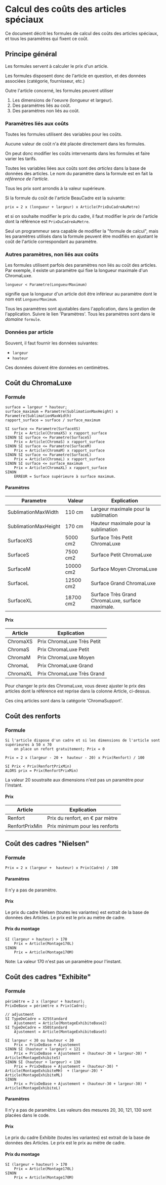 # Calcul des coûts des articles spéciaux

Ce document décrit les formules de calcul des coûts des articles spéciaux, 
et tous les paramètres qui fixent ce coût.

## Principe général

Les formules servent à calculer le prix d'un article.

Les formules disposent donc de l'article en question, et des données associées (catégorie, fournisseur, etc.)

Outre l'article concerné, les formules peuvent utiliser

1. Les dimensions de l'oeuvre (longueur et largeur).
1. Des paramètres liés au coût.
1. Des paramètres non liés au coût.

### Paramètres liés aux coûts

Toutes les formules utilisent des variables pour les coûts.

Aucune valeur de coût n'a été placée directement dans les formules.

On peut donc modifier les coûts intervenants dans les formules et faire varier les tarifs.

Toutes les variables liées aux coûts sont des *articles* dans la base de données des articles.
Le nom du paramètre dans la formule est en fait la *référence de l'article*.

Tous les prix sont arrondis à la valeur supérieure.


Si la formule du coût de l'article BeauCadre est la suivante:

	prix = 2 x (longueur + largeur) x Article(PrixDuCadreAuMetre)

et si on souhaite modifier le prix du cadre, il faut modifier le _prix_ de l'article
dont la référence est `PrixDuCadreAuMetre`.

Seul un programmeur sera capable de modifier la "formule de calcul", mais les paramètres utilisés dans la formule peuvent être modifiés en ajustant le coût de l'article correspondant au paramètre.

### Autres paramètres, non liés aux coûts

Les formules utilisent parfois des paramètres non liés au coût des articles.
Par exemple, il existe un paramètre qui fixe la longueur maximale d'un ChromaLuxe.

	longueur < Parametre(LongueurMaximum)

signifie que la longueur d'un article doit être inférieur au paramètre dont le nom est `LongueurMaximum`.

Tous les paramètres sont ajustables dans l'application, dans la gestion de l'application.
Suivre le lien 'Paramètres'.
Tous les paramètres sont dans le _domaine_ `formule`.


### Données par article

Souvent, il faut fournir les données suivantes:

* `largeur`
* `hauteur`
	
Ces données doivent être données en centimètres.

## Coût du ChromaLuxe

### Formule

	surface = largeur * hauteur;
	surface_maximum = Parametre(SublimationMaxHeight) x Parametre(SublimationMaxWidth)
	rapport_surface = surface / surface_maximum
	
	SI surface <= Parametre(SurfaceXS)
		Prix = Article(ChromaXS) x rapport_surface
	SINON SI surface <= Parametre(SurfaceS)
		Prix = Article(ChromaS) x rapport_surface
	SINON SI surface <= Parametre(SurfaceM)
		Prix = Article(ChromaM) x rapport_surface
	SINON SI surface <= Parametre(SurfaceL)
		Prix = Article(ChromaL) x rapport_surface
	SINON SI surface <= surface_maximum
		Prix = Article(ChromaXL) x rapport_surface
	SINON
		ERREUR = Surface supérieure à surface maximum.

#### Paramètres

Parametre|Valeur|Explication
---------|------|-----------
SublimationMaxWidth|110 cm|Largeur maximale pour la sublimation
SublimationMaxHeight|170 cm|Hauteur maximale pour la sublimation
SurfaceXS|5000 cm2|Surface Très Petit ChromaLuxe
SurfaceS|7500 cm2|Surface Petit ChromaLuxe
SurfaceM|10000 cm2|Surface Moyen ChromaLuxe
SurfaceL|12500 cm2|Surface Grand ChromaLuxe
SurfaceXL|18700 cm2|Surface Très Grand ChromaLuxe, surface maximale.


#### Prix

Article|Explication
-------|-----------
ChromaXS|Prix ChromaLuxe Très Petit
ChromaS|Prix ChromaLuxe Petit
ChromaM|Prix ChromaLuxe Moyen
ChromaL|Prix ChromaLuxe Grand
ChromaXL|Prix ChromaLuxe Très Grand


Pour changer le prix des ChromaLuxe, vous devez ajuster le prix des articles dont la référence est
reprise dans la colonne Article, ci-dessus.

Ces cinq articles sont dans la catégorie 'ChromaSupport'.



## Coût des renforts

### Formule

	Si l'article dispose d'un cadre et si les dimensions de l'article sont supérieures à 50 x 70
		on place un refort gratuitement; Prix = 0

	Prix = 2 x (largeur - 20 +  hauteur - 20) x Prix(Renfort) / 100
	
	SI Prix < Prix(RenfortPrixMin)
	ALORS prix = Prix(RenfortPrixMin)

La valeur 20 soustraite aux dimensions n'est pas un paramètre pour l'instant.


#### Prix

Article|Explication
-------|-----------
Renfort|Prix du renfort, en € par mètre
RenfortPrixMin|Prix minimum pour les renforts

## Coût des cadres "Nielsen"
### Formule

	Prix = 2 x (largeur +  hauteur) x Prix(Cadre) / 100

#### Paramètres

Il n'y a pas de paramètre.

#### Prix

Le prix du cadre Nielsen (toutes les variantes) est extrait de la base de données des Articles.
Le prix est le prix au mètre de cadre.

#### Prix du montage

	SI (largeur + hauteur) > 170
		Prix = Article(Montage170L)
	SINON
		Prix = Article(Montage170M)

Note: La valeur 170 n'est pas un paramètre pour l'instant.

## Coût des cadres "Exhibite"

### Formule

	périmètre = 2 x (largeur + hauteur);
	PrixDeBase = périmètre x Prix(Cadre);

	// adjustment
	SI TypeDeCadre = X25Standard
		Ajustement = Article(MontageExhibiteBase2)
	SI TypeDeCadre = X50Standard
		Ajustement = Article(MontageExhibiteBase5)

	SI largeur < 30 ou hauteur < 30
		Prix = PrixDeBase + Ajustement
	SINON SI (hauteur + largeur) < 121
		Prix = PrixDeBase + Ajustement + (hauteur-30 + largeur-30) * Article(MontageExhibiteS)
	SINON SI (hauteur + largeur) < 130
		Prix = PrixDeBase + Ajustement + (hauteur-30) * Article(MontageExhibiteMH)  + (largeur-20) * Article(MontageExhibiteML)
	SINON
		Prix = PrixDeBase + Ajustement + (hauteur-30 + largeur-30) * Article(MontageExhibiteL)	


#### Paramètres

Il n'y a pas de paramètre. Les valeurs des mesures 20, 30, 121, 130 sont placées dans le code.

#### Prix

Le prix du cadre Exhibite (toutes les variantes) est extrait de la base de données des Articles.
Le prix est le prix au mètre de cadre.

#### Prix du montage

	SI (largeur + hauteur) > 170
		Prix = Article(Montage170L)
	SINON
		Prix = Article(Montage170M)



